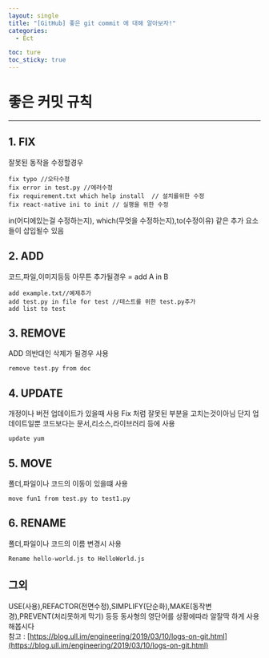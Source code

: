 ```yaml
---
layout: single
title: "[GitHub] 좋은 git commit 에 대해 알아보자!"
categories:
  - Ect

toc: ture
toc_sticky: true
---
```


# 좋은 커밋 규칙

---

## 1. FIX

잘못된 동작을 수정할경우

```
fix typo //오타수정
fix error in test.py //에러수정
fix requirement.txt which help install  // 설치를위한 수정
fix react-native ini to init // 실행을 위한 수정
```

in(어디에있는걸 수정하는지), which(무엇을 수정하는지),to(수정이유) 같은 추가 요소들이 삽입될수 있음

## 2. ADD

코드,파일,이미지등등 아무튼 추가될경우 = add A in B

```
add example.txt//예제추가
add test.py in file for test //테스트를 위한 test.py추가
add list to test
```

## 3. REMOVE

ADD 의반대인 삭제가 될경우 사용

```
remove test.py from doc
```

## 4. UPDATE

개정이나 버전 업데이트가 있을때 사용
Fix 처럼 잘못된 부분을 고치는것이아님 단지 업데이트일뿐
코드보다는 문서,리소스,라이브러리 등에 사용

```
update yum
```

## 5. MOVE

폴더,파일이나 코드의 이동이 있을떄 사용

```
move fun1 from test.py to test1.py
```

## 6. RENAME

폴더,파일이나 코드의 이름 변경시 사용

```
Rename hello-world.js to HelloWorld.js
```

## 그외

USE(사용),REFACTOR(전면수정),SIMPLIFY(단순화),MAKE(동작변경),PREVENT(처리못하게 막기)
등등 동사형의 영단어를 상황에따라 알잘딱 하게 사용해봅시다  
참고 : [https://blog.ull.im/engineering/2019/03/10/logs-on-git.html](https://blog.ull.im/engineering/2019/03/10/logs-on-git.html)
